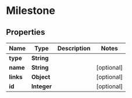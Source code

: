 
# Milestone

## Properties
Name | Type | Description | Notes
------------ | ------------- | ------------- | -------------
**type** | **String** |  | 
**name** | **String** |  |  [optional]
**links** | **Object** |  |  [optional]
**id** | **Integer** |  |  [optional]



